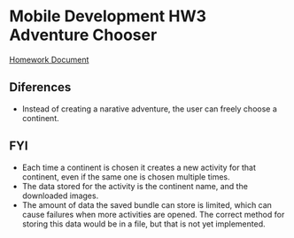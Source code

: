 # Mobile Development HW3 Adventure Chooser
[Homework Document](http://users.rowan.edu/~lecakes/Assignments/HW_03_ChooseYourAdventure.pdf)
## Diferences

* Instead of creating a narative adventure, the user can freely choose a continent.

## FYI
* Each time a continent is chosen it creates a new activity for that continent, even if the same one is chosen multiple times.
* The data stored for the activity is the continent name, and the downloaded images.
* The amount of data the saved bundle can store is limited, which can cause failures when more activities are opened. The correct method for storing this data would be in a file, but that is not yet implemented.
